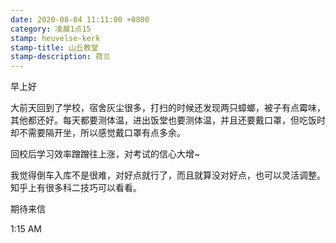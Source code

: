 ```yaml
---
date: 2020-08-04 11:11:00 +0800
category: 凌晨1点15
stamp: heuvelse-kerk
stamp-title: 山丘教堂
stamp-description: 荷兰
---
```


早上好

大前天回到了学校，宿舍灰尘很多，打扫的时候还发现两只蟑螂，被子有点霉味，其他都还好。每天都要测体温，进出饭堂也要测体温，并且还要戴口罩，但吃饭时却不需要隔开坐，所以感觉戴口罩有点多余。

回校后学习效率蹭蹭往上涨，对考试的信心大增~

我觉得倒车入库不是很难，对好点就行了，而且就算没对好点，也可以灵活调整。知乎上有很多科二技巧可以看看。

期待来信

1:15 AM